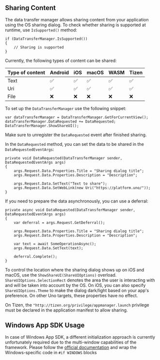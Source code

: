 ## Sharing Content

The data transfer manager allows sharing content from your application using the OS sharing dialog. To check whether sharing is supported at runtime, use `IsSupported()` method:

```
if (DataTransferManager.IsSupported())
{
    // Sharing is supported    
}
```

Currently, the following types of content can be shared:

| Type of content   | Android | iOS | macOS | WASM | Tizen |
|-------------------|---------|-----|-------|------| ----- |
| Text              | ✅      | ✅ | ✅    | ✅  | ✅    |
| Uri               | ✅      | ✅ | ✅    | ✅  |✅     |
| File              | ❌      | ❌ | ❌    | ❌  |❌     |   

To set up the `DataTransferManager` use the following snippet:

```
var dataTransferManager = DataTransferManager.GetForCurrentView();
dataTransferManager.DataRequested += DataRequested;
DataTransferManager.ShowShareUI();
```

Make sure to unregister the `DataRequested` event after finished sharing.

In the `DataRequested` method, you can set the data to be shared in the `DataRequestedEventArgs`:

```
private void DataRequested(DataTransferManager sender, DataRequestedEventArgs args)
{        
    args.Request.Data.Properties.Title = "Sharing dialog title";
    args.Request.Data.Properties.Description = "Description";

    args.Request.Data.SetText("Text to share");
    args.Request.Data.SetWebLink(new Uri("https://platform.uno/"));
}
```

If you need to prepare the data asynchronously, you can use a deferral:

```
private async void DataRequested(DataTransferManager sender, DataRequestedEventArgs args)
{        
    var deferral = args.Request.GetDeferral();

    args.Request.Data.Properties.Title = "Sharing dialog title";
    args.Request.Data.Properties.Description = "Description";

    var text = await SomeOperationAsync();
    args.Request.Data.SetText(text);
    
    deferral.Complete();
}
```

To control the location where the sharing dialog shows up on iOS and macOS, use the `ShowShareUI(ShareUIOptions)` overload. `ShareUIOptions.SelectionRect` denotes the area the user is interacting with and will be taken into account by the OS. On iOS, you can also specify `ShareUIOptions.Theme` to make the dialog dark/light based on your app's preference. On other Uno targets, these properties have no effect.

On Tizen, the `"http://tizen.org/privilege/appmanager.launch` privilege must be declared in the application manifest to allow sharing.

## Windows App SDK Usage

In case of Windows App SDK, a different initialization approach is currently unfortunately required due to the multi-window capabilities of the framework. Please follow the [official documentation](https://learn.microsoft.com/en-us/windows/apps/develop/ui-input/display-ui-objects#winui-3-with-c-also-wpfwinforms-with-net-6-or-later-1) and wrap the Windows-specific code in `#if WINDOWS` blocks